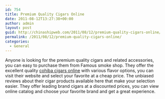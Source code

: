 ```yaml
---
id: 754
title: Premium Quality Cigars Online
date: 2011-08-12T13:27:38+00:00
author: admin
layout: post
guid: http://chinashipweb.com/2011/08/12/premium-quality-cigars-online/
permalink: /2011/08/12/premium-quality-cigars-online/
categories:
  - General
---
```

Anyone is looking for the premium quality cigars and related accessories, you can easy to purchase them from Famous smoke shop. They offer the excellent quality [cohiba cigars online](http://www.famous-smoke.com/brand/cohiba+red+dot+cigars) with various flavor options, you can visit their website and select your favorite at a cheap price. The unbiased reviews about their cigar products available here that make your selection easier. They offer leading brand cigars at a discounted prices, you can view online catalog and choose your favorite brand and get a great experience.